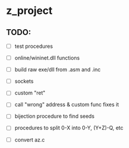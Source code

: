 # z_project

## TODO:

 - [ ] test procedures
 - [ ] online/wininet.dll functions
 - [ ] build raw exe/dll from .asm and .inc
 - [ ] sockets

 - [ ] custom "ret"
 - [ ] call "wrong" address & custom func fixes it

 - [ ] bijection procedure to find seeds
 - [ ] procedures to split 0-X into 0-Y, (Y+Z)-Q, etc
 - [ ] convert az.c
